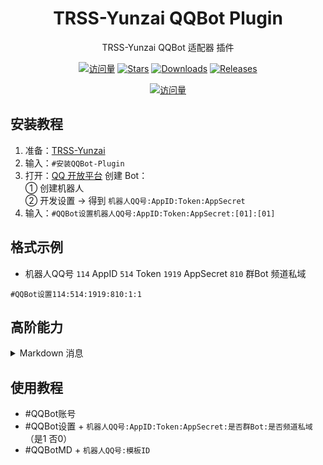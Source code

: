 <div align="center">

# TRSS-Yunzai QQBot Plugin

TRSS-Yunzai QQBot 适配器 插件

[![访问量](https://visitor-badge.glitch.me/badge?page_id=TimeRainStarSky.Yunzai-QQBot-Plugin&right_color=red&left_text=访%20问%20量)](https://github.com/TimeRainStarSky/Yunzai-QQBot-Plugin)
[![Stars](https://img.shields.io/github/stars/TimeRainStarSky/Yunzai-QQBot-Plugin?color=yellow&label=收藏)](../../stargazers)
[![Downloads](https://img.shields.io/github/downloads/TimeRainStarSky/Yunzai-QQBot-Plugin/total?color=blue&label=下载)](../../archive/main.tar.gz)
[![Releases](https://img.shields.io/github/v/release/TimeRainStarSky/Yunzai-QQBot-Plugin?color=green&label=发行版)](../../releases/latest)

[![访问量](https://profile-counter.glitch.me/TimeRainStarSky-Yunzai-QQBot-Plugin/count.svg)](https://github.com/TimeRainStarSky/Yunzai-QQBot-Plugin)

</div>

## 安装教程

1. 准备：[TRSS-Yunzai](../../../Yunzai)
2. 输入：`#安装QQBot-Plugin`
3. 打开：[QQ 开放平台](https://q.qq.com) 创建 Bot：  
① 创建机器人  
② 开发设置 → 得到 `机器人QQ号:AppID:Token:AppSecret`  
4. 输入：`#QQBot设置机器人QQ号:AppID:Token:AppSecret:[01]:[01]`

## 格式示例

- 机器人QQ号 `114` AppID `514` Token `1919` AppSecret `810` 群Bot 频道私域

```
#QQBot设置114:514:1919:810:1:1
```

## 高阶能力

<details><summary>Markdown 消息</summary>

高阶能力 → 消息模板 → 添加 Markdown 模板

模板名称：多图文消息  
使用场景：发送连续图文消息  
Markdown 源码：

```
{{.a}}{{.b}}{{.c}}{{.d}}{{.e}}{{.f}}{{.g}}{{.h}}{{.i}}{{.j}}
```

配置模板参数
| 模板参数 | 参数示例 |
| - | - |
| a | 0 |
| b | 1 |
| c | 2 |
| d | 3 |
| e | 4 |
| f | 5 |
| g | 6 |
| h | 7 |
| i | 8 |
| j | 9 |

保存 → 提交审核 → 审核完成后，输入 `#QQBotMD机器人QQ号:模板ID`

</details>

## 使用教程

- #QQBot账号
- #QQBot设置 + `机器人QQ号:AppID:Token:AppSecret:是否群Bot:是否频道私域`（是1 否0）
- #QQBotMD + `机器人QQ号:模板ID`